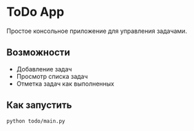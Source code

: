 # ToDo App

Простое консольное приложение для управления задачами.

## Возможности

- Добавление задач
- Просмотр списка задач
- Отметка задач как выполненных

## Как запустить

```bash
python todo/main.py
